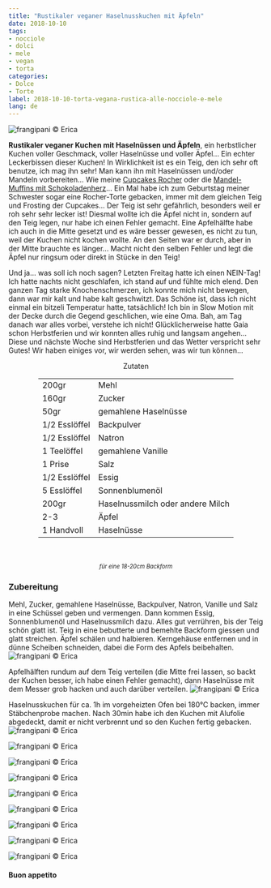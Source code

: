 ```yaml
---
title: "Rustikaler veganer Haselnusskuchen mit Äpfeln"
date: 2018-10-10
tags:
- nocciole
- dolci
- mele
- vegan
- torta
categories:
- Dolce
- Torte
label: 2018-10-10-torta-vegana-rustica-alle-nocciole-e-mele
lang: de
---
```

![](../2018-10-10-torta-rustica-vegana-alle-nocciole-e-mele/header.jpg "frangipani © Erica")

**Rustikaler veganer Kuchen mit Haselnüssen und Äpfeln**, ein herbstlicher Kuchen voller Geschmack, voller Haselnüsse und voller Äpfel... Ein echter Leckerbissen dieser Kuchen! In Wirklichkeit ist es ein Teig, den ich sehr oft benutze, ich mag ihn sehr! Man kann ihn mit Haselnüssen und/oder Mandeln vorbereiten... Wie meine <a href="https://frangipani.raiano.ch/2016-11-23-cupcakes-rocher-de/" target="_blank">Cupcakes Rocher</a> oder die <a href="https://frangipani.raiano.ch/2015-05-08-muffin-alle-mandorle-con-cuore-di-cioccolato/" target="_blank">Mandel-Muffins mit Schokoladenherz</a>... Ein Mal habe ich zum Geburtstag meiner Schwester sogar eine Rocher-Torte gebacken, immer mit dem gleichen Teig und Frosting der Cupcakes... Der Teig ist sehr gefährlich, besonders weil er roh sehr sehr lecker ist! Diesmal wollte ich die Äpfel nicht in, sondern auf den Teig legen, nur habe ich einen Fehler gemacht. Eine Apfelhälfte habe ich auch in die Mitte gesetzt und es wäre besser gewesen, es nicht zu tun, weil der Kuchen nicht kochen wollte. An den Seiten war er durch, aber in der Mitte brauchte es länger... Macht nicht den selben Fehler und legt die Äpfel nur ringsum oder direkt in Stücke in den Teig!

Und ja... was soll ich noch sagen? Letzten Freitag hatte ich einen NEIN-Tag! Ich hatte nachts nicht geschlafen, ich stand auf und fühlte mich elend. Den ganzen Tag starke Knochenschmerzen, ich konnte mich nicht bewegen, dann war mir kalt und habe kalt geschwitzt. Das Schöne ist, dass ich nicht einmal ein bitzeli Temperatur hatte, tatsächlich! Ich bin in Slow Motion mit der Decke durch die Gegend geschlichen, wie eine Oma. Bah, am Tag danach war alles vorbei, verstehe ich nicht! Glücklicherweise hatte Gaia schon Herbstferien und wir konnten alles ruhig und langsam angehen... Diese und nächste Woche sind Herbstferien und das Wetter verspricht sehr Gutes! Wir haben einiges vor, wir werden sehen, was wir tun können...

<div id="wrapper" style="text-align: center">
  <div id="yourdiv" style="display: inline-block;">
    <div class="ingredients" itemscope itemtype="http://schema.org/Recipe">
      <span itemprop="name" style="display:none;">Rustikaler veganer Haselnusskuchen mit Äpfeln</span>
      <span itemprop="recipeCategory" style="display:none;">Herzhaftes</span>
      <img itemprop="image" style="display:none;" class="ignore-gallery-item" src="../2018-10-10-torta-rustica-vegana-alle-nocciole-e-mele/header.jpeg"/>
      <span itemprop="author" style="display:none;">Erica Raiano</span>
      <span itemprop="description" style="display:none;">Rustikaler veganer Kuchen mit Haselnüssen und Äpfeln, ein herbstlicher Kuchen voller Geschmack, voller Haselnüsse und voller Äpfel... Ein echter Leckerbissen dieser Kuchen!</span>
      <div class="ingredients-title">Zutaten</div>
      <table>
        <tbody>
          </tr>
          <tr itemprop="recipeIngredient">
            <td>200gr</td>
            <td>Mehl</td>
          </tr>
          <tr itemprop="recipeIngredient">
            <td>160gr</td>
            <td>Zucker</td>
          </tr>
          <tr itemprop="recipeIngredient">
            <td>50gr</td>
            <td>gemahlene Haselnüsse</td>
          </tr>
          <tr itemprop="recipeIngredient">
            <td>1/2 Esslöffel</td>
            <td>Backpulver</td>
          </tr>
          <tr itemprop="recipeIngredient">
            <td>1/2 Esslöffel</td>
            <td>Natron</td>
          </tr>
          <tr itemprop="recipeIngredient">
            <td>1 Teelöffel</td>
            <td>gemahlene Vanille</td>
          </tr>
          <tr itemprop="recipeIngredient">
            <td>1 Prise</td>
            <td>Salz</td>
          </tr>
          <tr itemprop="recipeIngredient">
            <td>1/2 Esslöffel</td>
            <td>Essig</td>
          </tr>
          <tr itemprop="recipeIngredient">
            <td>5 Esslöffel</td>
            <td>Sonnenblumenöl</td>
          </tr>
          <tr itemprop="recipeIngredient">
            <td>200gr</td>
            <td>Haselnussmilch oder andere Milch</td>
          </tr>
          <tr itemprop="recipeIngredient">
            <td>2-3</td>
            <td>Äpfel</td>
          </tr>
          <tr itemprop="recipeIngredient">
            <td>1 Handvoll</td>
            <td>Haselnüsse</td>   
          </tr>
        </tbody>
      </table>
      <br></br>
      <i class="pull-right" style="font-size: 80%;">für eine 18-20cm Backform</i>
    </div>
  </div>
</div>


<h3>
  <font color="grey">
    <i class="fa-solid fa-gears"></i>
  </font> Zubereitung
</h3>

Mehl, Zucker, gemahlene Haselnüsse, Backpulver, Natron, Vanille und Salz in eine Schüssel geben und vermengen. Dann kommen Essig, Sonnenblumenöl und Haselnussmilch dazu. Alles gut verrühren, bis der Teig schön glatt ist. Teig in eine bebutterte und bemehlte Backform giessen und glatt streichen. Äpfel schälen und halbieren. Kerngehäuse entfernen und in dünne Scheiben schneiden, dabei die Form des Apfels beibehalten.
![](../2018-10-10-torta-rustica-vegana-alle-nocciole-e-mele/mela.jpg "frangipani © Erica")

Apfelhälften rundum auf dem Teig verteilen (die Mitte frei lassen, so backt der Kuchen besser, ich habe einen Fehler gemacht), dann Haselnüsse mit dem Messer grob hacken und auch darüber verteilen.
![](../2018-10-10-torta-rustica-vegana-alle-nocciole-e-mele/teglia.jpg "frangipani © Erica")

Haselnusskuchen für ca. 1h im vorgeheizten Ofen bei 180°C backen, immer Stäbchenprobe machen. Nach 30min habe ich den Kuchen mit Alufolie abgedeckt, damit er nicht verbrennt und so den Kuchen fertig gebacken.
![](../2018-10-10-torta-rustica-vegana-alle-nocciole-e-mele/risultato1.jpg "frangipani © Erica")

![](../2018-10-10-torta-rustica-vegana-alle-nocciole-e-mele/risultato2.jpg "frangipani © Erica")

![](../2018-10-10-torta-rustica-vegana-alle-nocciole-e-mele/risultato3.jpg "frangipani © Erica")

![](../2018-10-10-torta-rustica-vegana-alle-nocciole-e-mele/risultato4.jpg "frangipani © Erica")

![](../2018-10-10-torta-rustica-vegana-alle-nocciole-e-mele/risultato5.jpg "frangipani © Erica")

![](../2018-10-10-torta-rustica-vegana-alle-nocciole-e-mele/risultato6.jpg "frangipani © Erica")

![](../2018-10-10-torta-rustica-vegana-alle-nocciole-e-mele/risultato7.jpg "frangipani © Erica")

![](../2018-10-10-torta-rustica-vegana-alle-nocciole-e-mele/risultato8.jpg "frangipani © Erica")

![](../2018-10-10-torta-rustica-vegana-alle-nocciole-e-mele/risultato9.jpg "frangipani © Erica")

<h4>Buon appetito
  <font color="red">
    <i class="fa-regular fa-face-smile"></i>
  </font>
</h4>